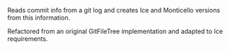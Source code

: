 Reads commit info from a git log and creates Ice and Monticello versions from this information. 

Refactored from an original GitFileTree implementation and adapted to Ice requirements.